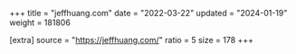 +++
title = "jeffhuang.com"
date = "2022-03-22"
updated = "2024-01-19"
weight = 181806

[extra]
source = "https://jeffhuang.com/"
ratio = 5
size = 178
+++
